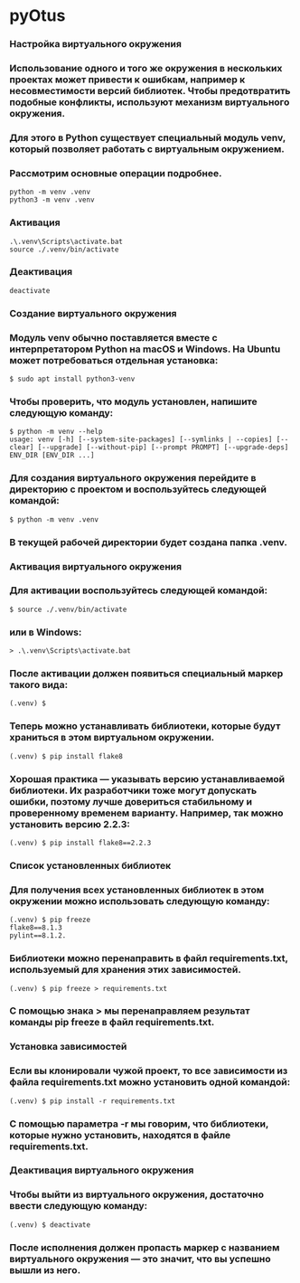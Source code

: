 # pyOtus
### Настройка виртуального окружения
### Использование одного и того же окружения в нескольких проектах может привести к ошибкам, например к несовместимости версий библиотек. Чтобы предотвратить подобные конфликты, используют механизм виртуального окружения.
### Для этого в Python существует специальный модуль venv, который позволяет работать с виртуальным окружением.
### Рассмотрим основные операции подробнее.
```
python -m venv .venv
python3 -m venv .venv
```
### Активация
```
.\.venv\Scripts\activate.bat
source ./.venv/bin/activate
```
### Деактивация
```
deactivate
```
### Создание виртуального окружения
### Модуль venv обычно поставляется вместе с интерпретатором Python на macOS и Windows. На Ubuntu может потребоваться отдельная установка:
```
$ sudo apt install python3-venv
```
### Чтобы проверить, что модуль установлен, напишите следующую команду:
```
$ python -m venv --help
usage: venv [-h] [--system-site-packages] [--symlinks | --copies] [--clear] [--upgrade] [--without-pip] [--prompt PROMPT] [--upgrade-deps] ENV_DIR [ENV_DIR ...]
```
### Для создания виртуального окружения перейдите в директорию с проектом и воспользуйтесь следующей командой:
```
$ python -m venv .venv
```
### В текущей рабочей директории будет создана папка .venv.
### Активация виртуального окружения
### Для активации воспользуйтесь следующей командой:
```
$ source ./.venv/bin/activate
```
### или в Windows:
```
> .\.venv\Scripts\activate.bat
```
### После активации должен появиться специальный маркер такого вида:
```
(.venv) $
```
### Теперь можно устанавливать библиотеки, которые будут храниться в этом виртуальном окружении.
```
(.venv) $ pip install flake8
```
### Хорошая практика — указывать версию устанавливаемой библиотеки. Их разработчики тоже могут допускать ошибки, поэтому лучше довериться стабильному и проверенному временем варианту. Например, так можно установить версию 2.2.3:
```
(.venv) $ pip install flake8==2.2.3
```
### Список установленных библиотек
### Для получения всех установленных библиотек в этом окружении можно использовать следующую команду:
```
(.venv) $ pip freeze
flake8==8.1.3
pylint==8.1.2.
```
### Библиотеки можно перенаправить в файл requirements.txt, используемый для хранения этих зависимостей.
```
(.venv) $ pip freeze > requirements.txt
```
### С помощью знака > мы перенаправляем результат команды pip freeze в файл requirements.txt.
### Установка зависимостей
### Если вы клонировали чужой проект, то все зависимости из файла requirements.txt можно установить одной командой:
```
(.venv) $ pip install -r requirements.txt
```
### С помощью параметра -r мы говорим, что библиотеки, которые нужно установить, находятся в файле requirements.txt.
### Деактивация виртуального окружения
### Чтобы выйти из виртуального окружения, достаточно ввести следующую команду:
```
(.venv) $ deactivate
```
### После исполнения должен пропасть маркер с названием виртуального окружения — это значит, что вы успешно вышли из него.